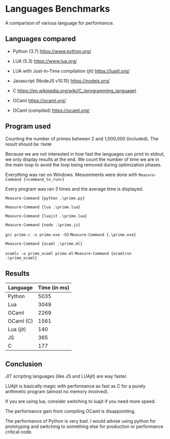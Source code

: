 # Languages Benchmarks
A comparison of various language for performance.

## Languages compared

- Python (3.7)
https://www.python.org/

- LUA (5.3)
https://www.lua.org/

- LUA with Just-In-Time compilation (jit)
https://luajit.org/

- Javascript (NodeJS v10.15)
https://nodejs.org/

- C
https://en.wikipedia.org/wiki/C_(programming_language)

- OCaml
https://ocaml.org/

- OCaml (compiled)
https://ocaml.org/

## Program used
Counting the number of primes between 2 and 1,000,000 (included).
The result should be `78498`

Because we are not interested in how fast the languages can print to stdout, we
only display results at the end. We count the number of time we are in the main
loop to avoid the loop being removed during optimization phases.

Everything was ran on Windows.
Mesurements were done with `Measure-Command {<command_to_run>}`

Every program was ran 3 times and the average time is displayed.

`Measure-Command {python .\prime.py}`

`Measure-Command {lua .\prime.lua}`

`Measure-Command {luajit .\prime.lua}`

`Measure-Command {node .\prime.js}`

`gcc prime.c -o prime.exe -O3`
`Measure-Command {.\prime.exe}`

`Measure-Command {ocaml .\prime.ml}`

`ocamlc -o prime_ocaml prime.ml`
`Measure-Command {ocamlrun .\prime_ocaml}`

## Results

| Language | Time (in ms) |
|----------|--------------|
| Python   | 5035         |
| Lua      | 3049         |
| OCaml    | 2269         |
| OCaml (C)| 1561         |
| Lua (jit)| 140          |
| JS       | 365          |
| C        | 177          |

## Conclusion

JIT scripting languages (like JS and LUAjit) are way faster.

LUAjit is basically magic with performance as fast as C for a purely arithmetic program (almost no memory involved).

If you are using lua, consider switching to luajit if you need more speed. 

The performance gain from compiling OCaml is disappointing.

The performance of Python is very bad.
I would advise using python for prototyping and switching to something else for production or performance critical code.